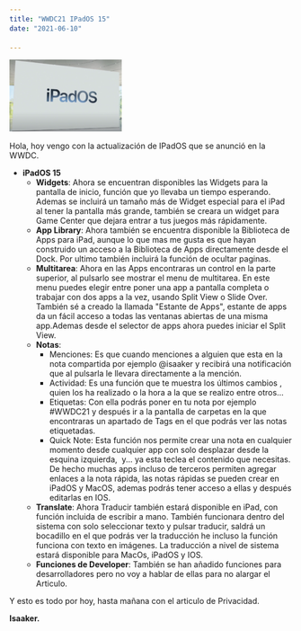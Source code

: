 ```yaml
---
title: "WWDC21 IPadOS 15"
date: "2021-06-10"

---
```


![](../../images/iPadOS.png)

Hola, hoy vengo con la actualización de IPadOS que se anunció en la WWDC.

- **iPadOS 15**
    - **Widgets**: Ahora se encuentran disponibles las Widgets para la pantalla de inicio, función que yo llevaba un tiempo esperando. Ademas se incluirá un tamaño más de Widget especial para el iPad al tener la pantalla más grande, también se creara un widget para Game Center que dejara entrar a tus juegos más rápidamente.
    - **App Library**: Ahora también se encuentra disponible la Biblioteca de Apps para iPad, aunque lo que mas me gusta es que hayan construido un acceso a la Biblioteca de Apps directamente desde el Dock. Por ultimo también incluirá la función de ocultar paginas.
    - **Multitarea**: Ahora en las Apps encontraras un control en la parte superior, al pulsarlo see mostrar el menu de multitarea. En este menu puedes elegir entre poner una app a pantalla completa o trabajar con dos apps a la vez, usando Split View o Slide Over. También sé a creado la llamada "Estante de Apps", estante de apps da un fácil acceso a todas las ventanas abiertas de una misma app.Ademas desde el selector de apps ahora puedes iniciar el Split View.
    - **Notas**:
        - Menciones: Es que cuando menciones a alguien que esta en la nota compartida por ejemplo @isaaker y recibirá una notificación que al pulsarla le llevara directamente a la mención.
        - Actividad: Es una función que te muestra los últimos cambios , quien los ha realizado o la hora a la que se realizo entre otros...
        - Etiquetas: Con ella podrás poner en tu nota por ejemplo #WWDC21 y después ir a la pantalla de carpetas en la que encontraras un apartado de Tags en el que podrás ver las notas etiquetadas.
        - Quick Note: Esta función nos permite crear una nota en cualquier momento desde cualquier app con solo desplazar desde la esquina izquierda,  y... ya esta teclea el contenido que necesitas. De hecho muchas apps incluso de terceros permiten agregar enlaces a la nota rápida, las notas rápidas se pueden crear en iPadOS y MacOS, ademas podrás tener acceso a ellas y después editarlas en IOS.
    - **Translate**: Ahora Traducir también estará disponible en iPad, con función incluida de escribir a mano. También funcionara dentro del sistema con solo seleccionar texto y pulsar traducir, saldrá un bocadillo en el que podrás ver la traducción he incluso la función funciona con texto en imágenes. La traducción a nivel de sistema estará disponible para MacOs, iPadOS y IOS.
    - **Funciones de Developer**: También se han añadido funciones para desarrolladores pero no voy a hablar de ellas para no alargar el Articulo.

Y esto es todo por hoy, hasta mañana con el articulo de Privacidad.

**Isaaker.**



